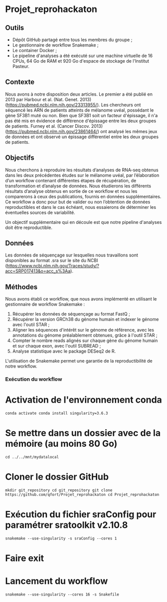 # Projet_reprohackaton
## Outils
 - Dépôt GitHub partagé entre tous les membres du groupe ;
 - Le gestionnaire de workflow Snakemake ;
 - Le container Docker ;
 - Le pipeline d'analyses a été exécuté sur une machine virtuelle de 16 CPUs, 64 Go de RAM et 920 Go d'espace de stockage de l'Institut Pasteur.


## Contexte
Nous avons à notre disposition deux articles. Le premier a été publié en 2013  par Harbour et al. (Nat. Genet. 2013)(https://pubmed.ncbi.nlm.nih.gov/23313955/). Les chercheurs ont séquencé les ARN de patients atteints de mélanome uvéal, possédant le gène SF3B1 muté ou non. Bien que SF3B1 soit un facteur d'épissage, il n'a pas été mis en évidence de différence d'épissage entre les deux groupes de patients.
Furney et al. (Cancer Discov. 2013) (https://pubmed.ncbi.nlm.nih.gov/23861464/) ont analysé les mêmes jeux de données et ont observé un épissage différentiel entre les deux groupes de patients.

## Objectifs
Nous cherchons à reproduire les résultats d’analyses de RNA-seq obtenus dans les deux précédentes études sur le mélanome uvéal, par l’élaboration d’un workflow contenant différentes étapes de récupération, de transformation et d’analyse de données. Nous étudierons les différents résultats d’analyse obtenus en sortie de ce workflow et nous les comparerons à ceux des publications, fournis en données supplémentaires. Ce workflow a donc pour but de valider ou non l’obtention de données reproductibles et dans le cas échéant, nous essaierons de déterminer les éventuelles sources de variabilité. 

Un objectif supplémentaire qui en découle est que notre pipeline d'analyses doit être reproductible.

## Données
Les données de séquençage sur lesquelles nous travaillons sont disponibles au format .sra sur le site du NCBI (https://www.ncbi.nlm.nih.gov/Traces/study/?acc=SRP017413&o=acc_s%3Aa).

## Méthodes
Nous avons établi ce workflow, que nous avons implémenté en utilisant le gestionnaire de workflow Snakemake :
1. Récupérer les données de séquençage au format FastQ ;
2. Récupérer la version GRCh38 du génome humain et indexer le génome avec l'outil STAR ;
3. Aligner les séquences d'intérêt sur le génome de référence, avec les annotations du génome préalablement obtenues, grâce à l'outil STAR ;
4. Compter le nombre reads alignés sur chaque gène du génome humain et sur chaque exon, avec l'outil SUBREAD ;
5. Analyse statistique avec le package DESeq2 de R.

L'utilisation de Snakemake permet une garantie de la reproductibilité de notre workflow.

### Exécution du workflow
# Activation de l'environnement conda
`conda activate
conda install singularity=3.6.3`

# Se mettre dans un dossier avec de la mémoire (au moins 80 Go)
`cd ../../mnt/mydatalocal`

# Cloner le dossier GitHub
`mkdir git_repository
cd git_repository
git clone https://github.com/qfort/Projet_reprohackaton
cd Projet_reprohackaton`

# Exécution du fichier sraConfig pour paramétrer sratoolkit v2.10.8
`snakemake --use-singularity -s sraConfig --cores 1`
# Faire exit

# Lancement du workflow
`snakemake --use-singularity --cores 16 -s Snakefile`
